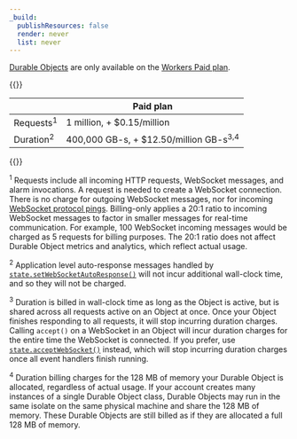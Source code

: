 ```yaml
---
_build:
  publishResources: false
  render: never
  list: never
---
```


[Durable Objects](/durable-objects/) are only available on the [Workers Paid plan](/workers/platform/pricing/#workers).

{{<table-wrap>}}

|          | Paid plan                                         |
| -------- | ------------------------------------------------- |
| Requests<sup>1</sup> | 1 million, + $0.15/million                        |
| Duration<sup>2</sup> | 400,000 GB-s, + $12.50/million GB-s<sup>3,4</sup> |

{{</table-wrap>}}

<sup>1</sup> Requests include all incoming HTTP requests, WebSocket messages, and alarm invocations. A request is needed to create a WebSocket connection. There is no charge for outgoing WebSocket messages, nor for incoming [WebSocket protocol pings](https://www.rfc-editor.org/rfc/rfc6455#section-5.5.2). Billing-only applies a 20:1 ratio to incoming WebSocket messages to factor in smaller messages for real-time communication. For example, 100 WebSocket incoming messages would be charged as 5 requests for billing purposes. The 20:1 ratio does not affect Durable Object metrics and analytics, which reflect actual usage.

<sup>2</sup> Application level auto-response messages handled by [`state.setWebSocketAutoResponse()`](/durable-objects/api/websockets/) will not incur additional wall-clock time, and so they will not be charged.

<sup>3</sup> Duration is billed in wall-clock time as long as the Object is active, but is shared across all requests active on an Object at once. Once your Object finishes responding to all requests, it will stop incurring duration charges. Calling `accept()` on a WebSocket in an Object will incur duration charges for the entire time the WebSocket is connected. If you prefer, use [`state.acceptWebSocket()`](/durable-objects/api/websockets/#state-methods-for-websockets) instead, which will stop incurring duration charges once all event handlers finish running.

<sup>4</sup> Duration billing charges for the 128 MB of memory your Durable Object is allocated, regardless of actual usage. If your account creates many instances of a single Durable Object class, Durable Objects may run in the same isolate on the same physical machine and share the 128 MB of memory. These Durable Objects are still billed as if they are allocated a full 128 MB of memory.